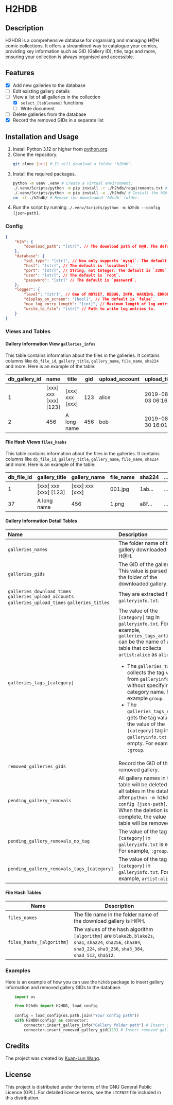 # H2HDB
## Description

H2HDB is a comprehensive database for organising and managing H@H comic collections. It offers a streamlined way to catalogue your comics, providing key information such as GID (Gallery ID), title, tags and more, ensuring your collection is always organised and accessible.

## Features

- [x] Add new galleries to the database
- [ ] Edit existing gallery details
- [ ] View a list of all galleries in the collection
    - [x] `select_[tablename]` functions
    - [ ] Write document
- [ ] Delete galleries from the database
- [x] Record the removed GIDs in a separate list

## Installation and Usage

1. Install Python 3.12 or higher from [python.org](https://www.python.org/downloads/).
2. Clone the repository.
    ```bash
    git clone [uri] # It will download a folder 'h2hdb'.
    ```
3. Install the required packages.
    ```bash
    python -m venv .venv # Create a virtual environment.
    ./.venv/Scripts/python -m pip install -r ./h2hdb/requirements.txt # Install the required packages.
    ./.venv/Scripts/python -m pip install -e ./h2hdb/ # Install the h2hdb package.
    rm -rf ./h2hdb/ # Remove the downloaded 'h2hdb' folder.
    ```
4. Run the script by running `./.venv/Scripts/python -m h2hdb --config [json-path]`.

### Config

```json
{
    "h2h": {
        "download_path": "[str]", // The download path of H@H. The default is `download`.
    },
    "database": {
        "sql_type": "[str]", // Now only supports `mysql`. The default is `mysql`.
        "host": "[str]", // The default is `localhost`.
        "port": "[str]", // String, not Integer. The default is `3306`.
        "user": "[str]", // The default is `root`.
        "password": "[str]" // The default is `password`.
    },
    "logger": {
        "level": "[str]", // One of NOTSET, DEBUG, INFO, WARNING, ERROR, CRITICAL.
        "display_on_screen": "[bool]", // The default is `false`.
        "max_log_entry_length": "[int]", // Maximum length of log entries.
        "write_to_file": "[str]" // Path to write log entries to.
    }
}
```


### Views and Tables

#### Gallery Information View `galleries_infos`
This table contains information about the files in the galleries. It contains columns like `db_file_id`, `gallery_title`, `gallery_name`, `file_name`, `sha224` and more. Here is an example of the table:

| db_gallery_id | name                  | title           | gid | upload_account | upload_time         | download_time       | modified_time       | access_time         |
| ------------- | --------------------- | --------------- | --- | -------------- | ------------------- | ------------------- | ------------------- | ------------------- |
| 1             | [xxx] xxx [xxx] [123] | [xxx] xxx [xxx] | 123 | alice          | 2019-08-03 06:16:00 | 2023-02-09 11:26:00 | 2023-02-09 19:26:05 | 2023-02-09 11:26:00 |
| 2             | 456                   | A long name     | 456 | bob            | 2019-08-30 16:01:00 | 2020-10-15 17:15:00 | 2020-10-16 01:16:47 | 2020-10-15 17:15:00 |

#### File Hash Views `files_hashs`
This table contains information about the files in the galleries. It contains columns like `db_file_id`, `gallery_title`, `gallery_name`, `file_name`, `sha224` and more. Here is an example of the table:

| db_file_id | gallery_title        | gallery_name    | file_name | sha224 | ... |
| ---------- | -------------------- | --------------- | --------- | ------ | --- |
| 1          | [xxx] xxx [xxx] [123] | [xxx] xxx [xxx] | 001.jpg   | 1ab... | ... |
| 37         | A long name          | 456             | 1.png     | a8f... | ... |

#### Gallery Information Detail Tables

| Name                   | Description                                                                                   |
| :---------------------- | :----------------------------------------------------------------------------------------- |
| `galleries_names`      | The folder name of the gallery downloaded from H@H.                                      |
| `galleries_gids`       | The GID of the gallery. This value is parsed from the folder of the downloaded gallery. |
| `galleries_download_times` `galleries_upload_accounts` `galleries_upload_times` `galleries_titles` |  They are extracted from `galleryinfo.txt`. |
| `galleries_tags_[category]` | The value of the `[category]` tag in `galleryinfo.txt`. For example, `galleries_tags_artist` can be the name of a table that collects `artist:alice` as `alice`.<ul><li>The `galleries_tags_` collects the tag value from `galleryinfo.txt` without specifying the category name. For example `group`.</li><li>The `galleries_tags_no_tag` gets the tag value if the value of the `[category]` tag in `galleryinfo.txt` is empty. For example `:group`.</li><ul> |
| `removed_galleries_gids` | Record the GID of the removed gallery. |
| `pending_gallery_removals` | All gallery names in this table will be deleted from all tables in the database after `python -m h2hdb --config [json-path]`. When the deletion is complete, the value in this table will be removed. |
| `pending_gallery_removals_no_tag` | The value of the tag `[category]` in `galleryinfo.txt` is empty. For example, `:group`. |
| `pending_gallery_removals_tags_[category]` | The value of the tag `[category]` in `galleryinfo.txt`. For example, `artist:alice`. |

#### File Hash Tables

| Name                   | Description                                                                                   |
| ---------------------- | ----------------------------------------------------------------------------------------- |
| `files_names` | The file name in the folder name of the download gallery is H@H. |
| `files_hashs_[algorithm]` | The values of the hash algorithm `[algorithm]` are `blake2b`, `blake2s`, `sha1`, `sha224`, `sha256`, `sha384`, `sha3_224`, `sha3_256`, `sha3_384`, `sha3_512`, `sha512`. |


### Examples

Here is an example of how you can use the `h2hdb` package to insert gallery information and removed gallery GIDs to the database.
```python
    import os

    from h2hdb import H2HDB, load_config
    
    config = load_config(os.path.join("Your config path"))
    with H2HDB(config) as connector:
        connector.insert_gallery_info("Gallery folder path") # Insert gallery information to database
        connector.insert_removed_gallery_gid(123) # Insert removed gallery GID
```
## Credits

The project was created by [Kuan-Lun Wang](https://www.klwang.tw/home/).

## License

This project is distributed under the terms of the GNU General Public Licence (GPL). For detailed licence terms, see the `LICENSE` file included in this distribution.